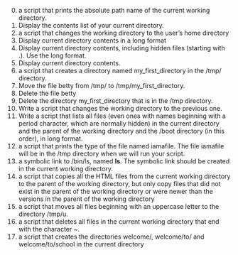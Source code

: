 0. a script that prints the absolute path name of the current working directory.
1. Display the contents list of your current directory.
2. a script that changes the working directory to the user’s home directory
3. Display current directory contents in a long format
4. Display current directory contents, including hidden files (starting with .). Use the long format.
5. Display current directory contents.
6. a script that creates a directory named my_first_directory in the /tmp/ directory.
7. Move the file betty from /tmp/ to /tmp/my_first_directory.
8. Delete the file betty
9. Delete the directory my_first_directory that is in the /tmp directory.
10. Write a script that changes the working directory to the previous one.
11. Write a script that lists all files (even ones with names beginning with a period character, which are normally hidden) in the current directory and the parent of the working directory and the /boot directory (in this order), in long format.
12. a script that prints the type of the file named iamafile. The file iamafile will be in the /tmp directory when we will run your script.
13. a symbolic link to /bin/ls, named __ls__. The symbolic link should be created in the current working directory.
14. a script that copies all the HTML files from the current working directory to the parent of the working directory, but only copy files that did not exist in the parent of the working directory or were newer than the versions in the parent of the working directory
15. a script that moves all files beginning with an uppercase letter to the directory /tmp/u.
16. a script that deletes all files in the current working directory that end with the character ~.
17. a script that creates the directories welcome/, welcome/to/ and welcome/to/school in the current directory
